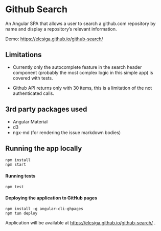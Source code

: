 # Github Search

An Angular SPA that allows a user to search a github.com repository by name and display a repository’s relevant information.

Demo: https://elcsiga.github.io/github-search/

## Limitations

- Currently only the autocomplete feature in the search header 
component (probably the most complex logic in this simple app) is
covered with tests.

- Github API returns only with 30 items, this is a limitation of
the not authenticated calls.

## 3rd party packages used

 - Angular Material
 - d3 
 - ngx-md (for rendering the issue markdown bodies)

## Running the app locally

```
npm install
npm start
```

#### Running tests

```
npm test
```

#### Deploying the application to GitHub pages

```
npm install -g angular-cli-ghpages
npm tun deploy
```

Application will be available at https://elcsiga.github.io/github-search/ .


